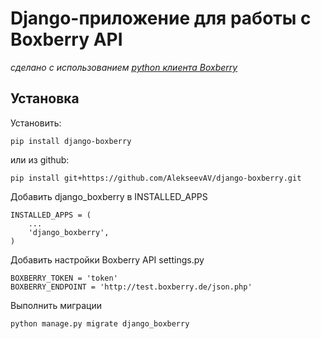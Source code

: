 # Django-приложение для работы с Boxberry API

_сделано с использованием [python клиента Boxberry](https://github.com/AlekseevAV/boxberry)_

## Установка

Установить:

    pip install django-boxberry


или из github:

    pip install git+https://github.com/AlekseevAV/django-boxberry.git

Добавить django_boxberry в INSTALLED_APPS

    INSTALLED_APPS = (
        ...
        'django_boxberry',
    )

Добавить настройки Boxberry API settings.py

    BOXBERRY_TOKEN = 'token'
    BOXBERRY_ENDPOINT = 'http://test.boxberry.de/json.php'

Выполнить миграции

    python manage.py migrate django_boxberry
